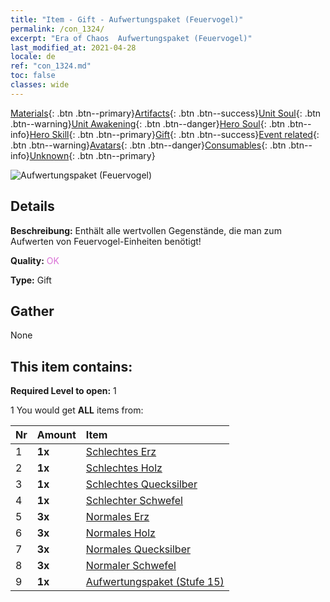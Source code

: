 ```yaml
---
title: "Item - Gift - Aufwertungspaket (Feuervogel)"
permalink: /con_1324/
excerpt: "Era of Chaos  Aufwertungspaket (Feuervogel)"
last_modified_at: 2021-04-28
locale: de
ref: "con_1324.md"
toc: false
classes: wide
---
```

 [Materials](/ItemsDE/){: .btn .btn--primary}[Artifacts](/ItemsDE/Artifacts/){: .btn .btn--success}[Unit Soul](/ItemsDE/UnitSoul/){: .btn .btn--warning}[Unit Awakening](/ItemsDE/UnitAwakening/){: .btn .btn--danger}[Hero Soul](/ItemsDE/HeroSoul/){: .btn .btn--info}[Hero Skill](/ItemsDE/HeroSkill/){: .btn .btn--primary}[Gift](/ItemsDE/Gift/){: .btn .btn--success}[Event related](/ItemsDE/Events/){: .btn .btn--warning}[Avatars](/ItemsDE/Avatars/){: .btn .btn--danger}[Consumables](/ItemsDE/Consumables/){: .btn .btn--info}[Unknown](/ItemsDE/Unknown/){: .btn .btn--primary}

 ![Aufwertungspaket (Feuervogel)](/images/t/i_906001.png)

## Details
 **Beschreibung:** Enthält alle wertvollen Gegenstände, die man zum Aufwerten von Feuervogel-Einheiten benötigt!

 **Quality:** <span style="color: #DA70D6">OK</span>

 **Type:** Gift

## Gather

  None

## This item contains:

 **Required Level to open:** 1

 1 You would get **ALL** items  from:

  | Nr | Amount |     Item    |
  |:---|:-------|:------------|
  | 1 |  **1x** | [Schlechtes Erz](/ItemsDE/mat_1/) |  | 
  | 2 |  **1x** | [Schlechtes Holz](/ItemsDE/mat_1/) |  | 
  | 3 |  **1x** | [Schlechtes Quecksilber](/ItemsDE/mat_2/) |  | 
  | 4 |  **1x** | [Schlechter Schwefel](/ItemsDE/mat_3/) |  | 
  | 5 |  **3x** | [Normales Erz](/ItemsDE/mat_6/) |  | 
  | 6 |  **3x** | [Normales Holz](/ItemsDE/mat_7/) |  | 
  | 7 |  **3x** | [Normales Quecksilber](/ItemsDE/mat_8/) |  | 
  | 8 |  **3x** | [Normaler Schwefel](/ItemsDE/mat_9/) |  | 
  | 9 |  **1x** | [Aufwertungspaket (Stufe 15)](/ItemsDE/con_1325/) |  | 
